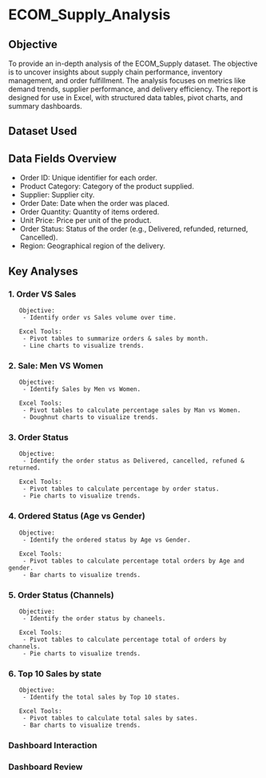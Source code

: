# ECOM_Supply_Analysis

## Objective
To provide an in-depth analysis of the ECOM_Supply dataset. The objective is to uncover insights about supply chain performance, inventory management, and order fulfillment. The analysis focuses on metrics like demand trends, supplier performance, and delivery efficiency. The report is designed for use in Excel, with structured data tables, pivot charts, and summary dashboards.

## Dataset Used



## Data Fields Overview
 - Order ID: Unique identifier for each order.
 - Product Category: Category of the product supplied.
 - Supplier: Supplier city.
 - Order Date: Date when the order was placed.
 - Order Quantity: Quantity of items ordered.
 - Unit Price: Price per unit of the product.
 - Order Status: Status of the order (e.g., Delivered, refunded, returned, Cancelled).
 - Region: Geographical region of the delivery.

## Key Analyses

### 1. Order VS Sales
       Objective:
        - Identify order vs Sales volume over time.

       Excel Tools:
        - Pivot tables to summarize orders & sales by month.
        - Line charts to visualize trends.
 
### 2. Sale: Men VS Women
       Objective:
        - Identify Sales by Men vs Women.

       Excel Tools:
        - Pivot tables to calculate percentage sales by Man vs Women.
        - Doughnut charts to visualize trends.       

 ### 3. Order Status
       Objective:
        - Identify the order status as Delivered, cancelled, refuned & returned.

       Excel Tools:
        - Pivot tables to calculate percentage by order status.
        - Pie charts to visualize trends.
 
 ### 4. Ordered Status (Age vs Gender)
       Objective:
        - Identify the ordered status by Age vs Gender.

       Excel Tools:
        - Pivot tables to calculate percentage total orders by Age and gender.
        - Bar charts to visualize trends.    

 ### 5. Order Status (Channels)
       Objective:
        - Identify the order status by chaneels.

       Excel Tools:
        - Pivot tables to calculate percentage total of orders by channels.
        - Pie charts to visualize trends.   

 ### 6. Top 10 Sales by state
       Objective:
        - Identify the total sales by Top 10 states.

       Excel Tools:
        - Pivot tables to calculate total sales by sates.
        - Bar charts to visualize trends.
 
### Dashboard Interaction       

### Dashboard Review

